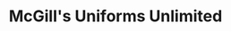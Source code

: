 ---
title: "McGill's Uniforms Unlimited"
url: /manchester/mcgills-uniforms-unlimited/
shop: Kleidung
---